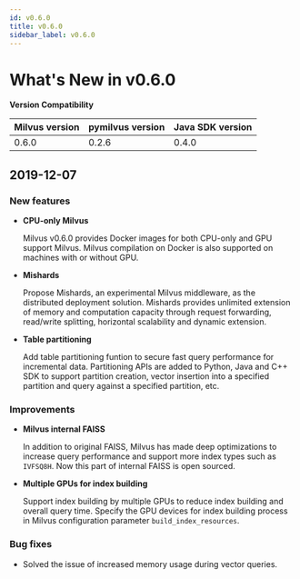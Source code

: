 ```yaml
---
id: v0.6.0
title: v0.6.0
sidebar_label: v0.6.0
---
```


# What's New in v0.6.0

**Version Compatibility**

| Milvus version | pymilvus version | Java SDK version |
| ---------------| -----------------|------------------|
| 0.6.0          | 0.2.6            | 0.4.0            |

## 2019-12-07

### New features

- **CPU-only Milvus**
  
  Milvus v0.6.0 provides Docker images for both CPU-only and GPU support Milvus. Milvus compilation on Docker is also supported on machines with or without GPU.

- **Mishards** 
  
  Propose Mishards, an experimental Milvus middleware, as the distributed deployment solution. Mishards provides unlimited extension of memory and computation capacity through request forwarding, read/write splitting, horizontal scalability and dynamic extension.

- **Table partitioning**
  
  Add table partitioning funtion to secure fast query performance for incremental data. Partitioning APIs are added to Python, Java and C++ SDK to support partition creation, vector insertion into a specified partition and query against a specified partition, etc.
  
### Improvements
  
- **Milvus internal FAISS**

  In addition to original FAISS, Milvus has made deep optimizations to increase query performance and support more index types such as `IVFSQ8H`. Now this part of internal FAISS is open sourced.
  
- **Multiple GPUs for index building**
 
  Support index building by multiple GPUs to reduce index building and overall query time. Specify the GPU devices for index building process in Milvus configuration parameter `build_index_resources`.
  
### Bug fixes

- Solved the issue of increased memory usage during vector queries.


  
